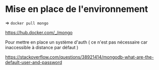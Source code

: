 # Mise en place de l'environnement
=> `docker pull mongo`

https://hub.docker.com/_/mongo


Pour mettre en place un système d'auth ( ce n'est pas nécessaire car inaccessible à distance par défaut )

https://stackoverflow.com/questions/38921414/mongodb-what-are-the-default-user-and-password